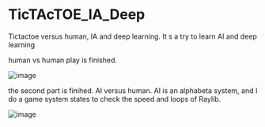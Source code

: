 # TicTAcTOE_IA_Deep
Tictactoe versus human, IA and deep learning. It s a try to learn AI and deep learning


human vs human  play is finished.

![image](https://github.com/user-attachments/assets/f7dadc4c-a612-45a7-bfad-38bb5d24e6de)

the second part is finihed. AI versus human. AI is an alphabeta system, and I do
a game system states to check the speed and loops of Raylib.

![image](https://github.com/user-attachments/assets/57c8cc02-8a06-4743-ae3f-f1c4713f882b)


